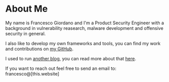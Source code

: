 # About Me


My name is Francesco Giordano and I'm a Product Security Engineer with a background in vulnerability reasearch, malware development and offensive security in general.

I also like to develop my own frameworks and tools, you can find my work and contributions on [my GitHub](https://github.com/himazawa).

I used to run [another blog](https://bsod.dev), you can read more about that [here](/posts/long-time-no-see).

If you want to reach out feel free to send an email to: francesco@[this.website]
